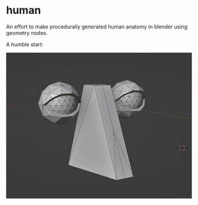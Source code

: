 # human
An effort to make procedurally generated human anatomy in blender using geometry nodes.

A humble start:

![humble_start](img/humble_start.jpg)
